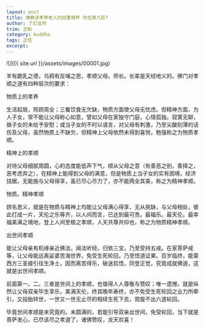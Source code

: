 ```yaml
---
layout: post
title: 佛教讲孝养老人的四重境界 你在第几层?
author: 了幻法师
trim: 王盼
category: buddha
tags: 正信
excerpt:
---
```


![]({{ site.url }}/assets/images/00001.jpg)

羊有跪乳之德，乌鸦有反哺之恩，孝顺父母。师长。长辈是天经地义的。佛门对孝顺之道有四种层次的要求：

物质上的孝养

生活起居，照顾周全；三餐饮食无欠缺，物质方面使父母无忧虑。但精神方面，为人子女，常不能让父母称心如意，譬如父母在家独守门庭，心情孤独。寂寞无聊，做子女的未给予安慰；或当子女的不时以语言，对父母有刺激，乃至尖酸刻薄的话伤及父母，虽然物质上不缺欠，但精神上父母依然未得到喜悦，勉强称之为物质孝顺。

精神上的孝顺

对待父母细腻周圆，心的态度能低声下气，顺从父母之意（有善恶之别，善择之，恶考虑弃之），在精神上能得到父母的满意，但是物质上当子女的实有困境，经济拮据，无能施与父母得享，虽已尽心尽力了，亦不能两全其美，称之为精神孝顺。

物质。精神孝顺

顾名思义，就是在物质与精神上均能让父母满心得享，无从挑缺，与父母相处，彼此打成一片，天伦之乐等齐，以人间而言，已达到最可贵。最福乐。最天伦。最幸福美满之境地，登上人间至极之孝顺，人天共尊共仰也，称之为物质精神孝顺。

出世间孝顺

能让父母亲有机缘亲近佛法，闻法听经，归依三宝，乃至受持五戒。在家菩萨戒等，让父母能远离娑婆苦海世界，免受生死轮回，乃至悟道证果。百岁临终，能蒙西方三圣接引往生净土，因而离苦得乐，破迷启悟，同登正觉，究竟成就佛道，这就是出世间孝顺。

前面第一。二。三者是世间上的孝顺，也值得人人尊敬与赞叹；唯一遗憾，就是纵然让父母双亲毕生享乐，美满天伦，终其晚年寿终，亦不免受生死轮回之业力所牵引，又投胎转世，一世又一世无止尽的相续生死下去，周旋不出六道轮回。

毕竟世间孝顺是未究竟的。未圆满的，若能引导双亲出世间，免受轮回，当下就是菩萨发心，已尽该尽之孝道了，诸佛赞叹，龙天欢喜！
